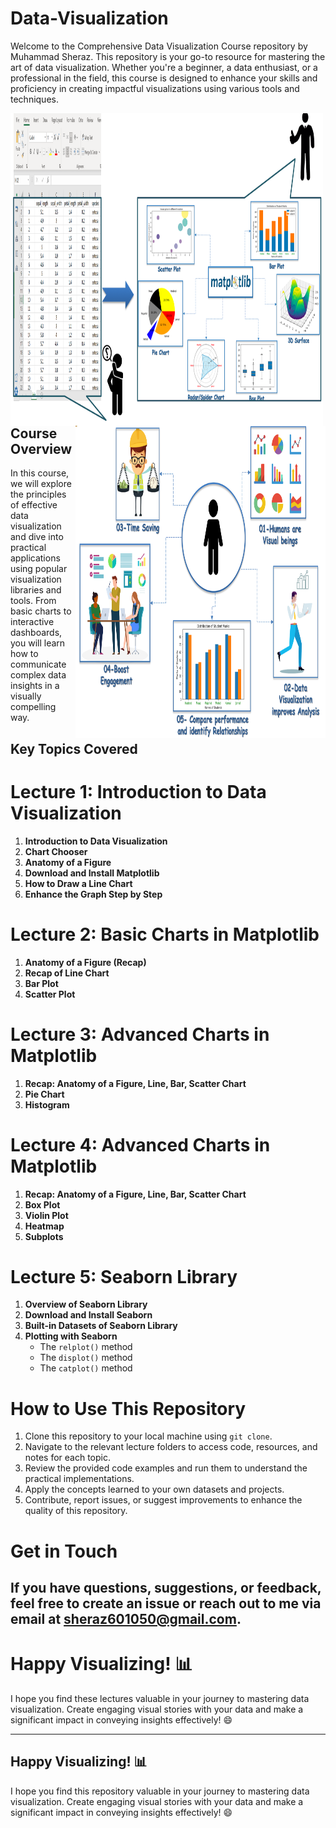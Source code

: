 # Data-Visualization

Welcome to the Comprehensive Data Visualization Course repository by Muhammad Sheraz. This repository is your go-to resource for mastering the art of data visualization. Whether you're a beginner, a data enthusiast, or a professional in the field, this course is designed to enhance your skills and proficiency in creating impactful visualizations using various tools and techniques.

<img align="left" width="500" height="500"  src="images/intromatlab.png"  >
<img align="right" width="400" height="500"  src="images/matplotlibadvantages.png"  >


## Course Overview

In this course, we will explore the principles of effective data visualization and dive into practical applications using popular visualization libraries and tools. From basic charts to interactive dashboards, you will learn how to communicate complex data insights in a visually compelling way.

## Key Topics Covered

# Lecture 1: Introduction to Data Visualization

1. **Introduction to Data Visualization**
2. **Chart Chooser**
3. **Anatomy of a Figure**
4. **Download and Install Matplotlib**
5. **How to Draw a Line Chart**
6. **Enhance the Graph Step by Step**

# Lecture 2: Basic Charts in Matplotlib

1. **Anatomy of a Figure (Recap)**
2. **Recap of Line Chart**
3. **Bar Plot**
4. **Scatter Plot**

# Lecture 3: Advanced Charts in Matplotlib

1. **Recap: Anatomy of a Figure, Line, Bar, Scatter Chart**
2. **Pie Chart**
3. **Histogram**


# Lecture 4: Advanced Charts in Matplotlib

1. **Recap: Anatomy of a Figure, Line, Bar, Scatter Chart**
2. **Box Plot**
3. **Violin Plot**
4. **Heatmap**
5. **Subplots**

# Lecture 5: Seaborn Library

1. **Overview of Seaborn Library**
2. **Download and Install Seaborn**
3. **Built-in Datasets of Seaborn Library**
4. **Plotting with Seaborn**
   - The `relplot()` method
   - The `displot()` method
   - The `catplot()` method

# How to Use This Repository

1. Clone this repository to your local machine using `git clone`.
2. Navigate to the relevant lecture folders to access code, resources, and notes for each topic.
3. Review the provided code examples and run them to understand the practical implementations.
4. Apply the concepts learned to your own datasets and projects.
5. Contribute, report issues, or suggest improvements to enhance the quality of this repository.

# Get in Touch

If you have questions, suggestions, or feedback, feel free to create an issue or reach out to me via email at [sheraz601050@gmail.com](mailto:sheraz601050@gmail.com).
---

# Happy Visualizing! 📊

I hope you find these lectures valuable in your journey to mastering data visualization. Create engaging visual stories with your data and make a significant impact in conveying insights effectively! 😄




---

## Happy Visualizing! 📊

I hope you find this repository valuable in your journey to mastering data visualization. Create engaging visual stories with your data and make a significant impact in conveying insights effectively! 😄
